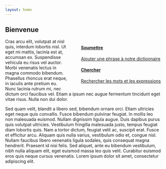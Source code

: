 ```yaml
---
layout: home
---
```


<h2 class="page-title">Bienvenue</h2>


<div style="float:right;padding:0 0 2% 4%;">

<ul style="list-style-type:none;">
   <li><a href="soumettre" class="aside"><h4>Soumettre</h4> Ajouter une phrase à notre dictionnaire</a></li>
   <li><a href="chercher" class="aside"><h4>Chercher</h4> Rechercher les mots et les expressions</a></li>
</ul>
</div>
	
<p><span class="dropcap">C</span>ras arcu elit, volutpat at nisl quis, interdum lobortis nisl. Ut eget mi mattis, lacinia est at, accumsan ex. Suspendisse vehicula eu risus vel auctor. Morbi venenatis lectus in magna commodo bibendum. Phasellus rhoncus erat neque, in iaculis ante pretium eu. Nunc lacinia rutrum mi, nec dictum orci faucibus vel. Etiam a ipsum nec augue fermentum tincidunt eget vitae risus. Nulla non dui dolor.</p>
<p>Sed quam velit, blandit a libero sed, bibendum ornare orci. Etiam ultricies eget neque quis convallis. Fusce bibendum pulvinar feugiat. In mollis leo non malesuada euismod. Nullam dignissim ligula augue. Duis dapibus purus quis volutpat ultricies. Vestibulum fringilla malesuada justo, tempus feugiat diam lobortis quis. Nam a tortor dictum, feugiat velit ac, suscipit erat. Fusce et efficitur arcu. Aliquam quis nulla varius, vestibulum odio et, congue nisl. Nullam faucibus libero venenatis ligula sodales, quis consequat magna hendrerit. Praesent id nisi felis. Sed aliquet, ante eu bibendum vestibulum, nibh nulla aliquam elit, eget euismod massa leo quis velit. Curabitur euismod eros quis neque cursus venenatis. Lorem ipsum dolor sit amet, consectetur adipiscing elit. </p>


